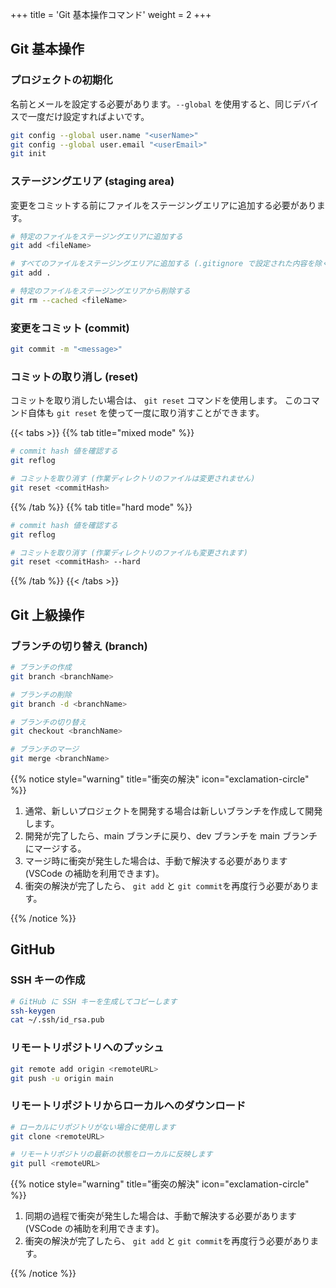 +++
title = 'Git 基本操作コマンド'
weight = 2
+++

## Git 基本操作

### プロジェクトの初期化

名前とメールを設定する必要があります。`--global` を使用すると、同じデバイスで一度だけ設定すればよいです。

```sh
git config --global user.name "<userName>"
git config --global user.email "<userEmail>"
git init
```

### ステージングエリア (staging area)

変更をコミットする前にファイルをステージングエリアに追加する必要があります。

```sh
# 特定のファイルをステージングエリアに追加する
git add <fileName>

# すべてのファイルをステージングエリアに追加する (.gitignore で設定された内容を除く)
git add .

# 特定のファイルをステージングエリアから削除する
git rm --cached <fileName>
```

### 変更をコミット (commit)

```sh
git commit -m "<message>"
```

### コミットの取り消し (reset)

コミットを取り消したい場合は、 `git reset` コマンドを使用します。
このコマンド自体も `git reset` を使って一度に取り消すことができます。

{{< tabs >}}
{{% tab title="mixed mode" %}}

```sh
# commit hash 値を確認する
git reflog

# コミットを取り消す (作業ディレクトリのファイルは変更されません)
git reset <commitHash>
```

{{% /tab %}}
{{% tab title="hard mode" %}}

```sh
# commit hash 値を確認する
git reflog

# コミットを取り消す (作業ディレクトリのファイルも変更されます)
git reset <commitHash> --hard
```

{{% /tab %}}
{{< /tabs >}}

## Git 上級操作

### ブランチの切り替え (branch)

```sh
# ブランチの作成
git branch <branchName>

# ブランチの削除
git branch -d <branchName>

# ブランチの切り替え
git checkout <branchName>

# ブランチのマージ
git merge <branchName>
```

{{% notice style="warning" title="衝突の解決" icon="exclamation-circle" %}}

1. 通常、新しいプロジェクトを開発する場合は新しいブランチを作成して開発します。
2. 開発が完了したら、main ブランチに戻り、dev ブランチを main ブランチにマージする。
3. マージ時に衝突が発生した場合は、手動で解決する必要があります (VSCode の補助を利用できます)。
4. 衝突の解決が完了したら、 `git add` と `git commit`を再度行う必要があります。

{{% /notice %}}

## GitHub

### SSH キーの作成

```sh
# GitHub に SSH キーを生成してコピーします
ssh-keygen
cat ~/.ssh/id_rsa.pub
```

### リモートリポジトリへのプッシュ

```sh
git remote add origin <remoteURL>
git push -u origin main
```

### リモートリポジトリからローカルへのダウンロード

```sh
# ローカルにリポジトリがない場合に使用します
git clone <remoteURL>

# リモートリポジトリの最新の状態をローカルに反映します
git pull <remoteURL>
```

{{% notice style="warning" title="衝突の解決" icon="exclamation-circle" %}}

1. 同期の過程で衝突が発生した場合は、手動で解決する必要があります (VSCode の補助を利用できます)。
2. 衝突の解決が完了したら、 `git add` と `git commit`を再度行う必要があります。

{{% /notice %}}
